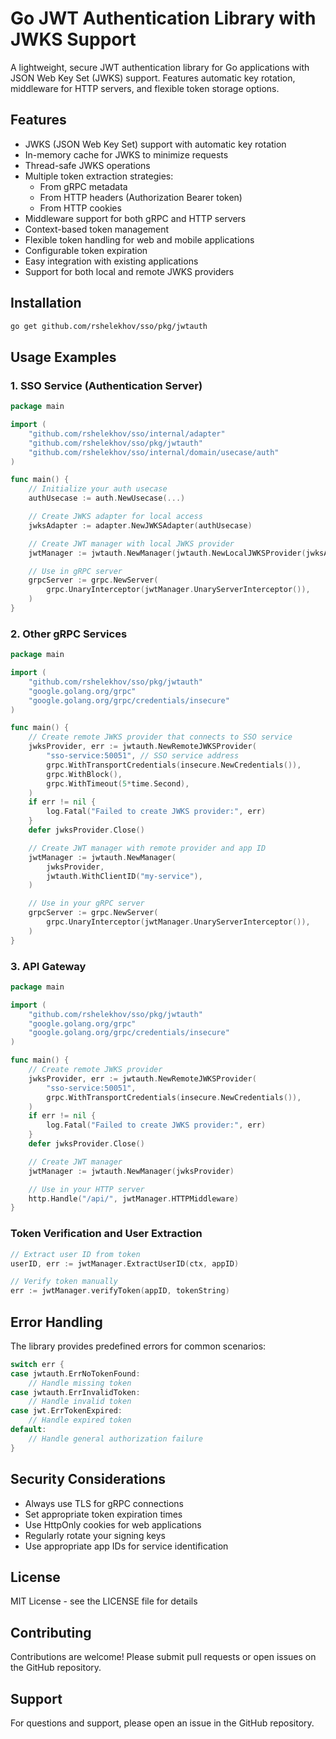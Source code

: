 # Go JWT Authentication Library with JWKS Support

A lightweight, secure JWT authentication library for Go applications with JSON Web Key Set (JWKS) support. Features automatic key rotation, middleware for HTTP servers, and flexible token storage options.

## Features

- JWKS (JSON Web Key Set) support with automatic key rotation
- In-memory cache for JWKS to minimize requests
- Thread-safe JWKS operations
- Multiple token extraction strategies:
  - From gRPC metadata
  - From HTTP headers (Authorization Bearer token)
  - From HTTP cookies
- Middleware support for both gRPC and HTTP servers
- Context-based token management
- Flexible token handling for web and mobile applications
- Configurable token expiration
- Easy integration with existing applications
- Support for both local and remote JWKS providers

## Installation

```bash
go get github.com/rshelekhov/sso/pkg/jwtauth
```

## Usage Examples

### 1. SSO Service (Authentication Server)

```go
package main

import (
    "github.com/rshelekhov/sso/internal/adapter"
    "github.com/rshelekhov/sso/pkg/jwtauth"
    "github.com/rshelekhov/sso/internal/domain/usecase/auth"
)

func main() {
    // Initialize your auth usecase
    authUsecase := auth.NewUsecase(...)

    // Create JWKS adapter for local access
    jwksAdapter := adapter.NewJWKSAdapter(authUsecase)

    // Create JWT manager with local JWKS provider
    jwtManager := jwtauth.NewManager(jwtauth.NewLocalJWKSProvider(jwksAdapter))

    // Use in gRPC server
    grpcServer := grpc.NewServer(
        grpc.UnaryInterceptor(jwtManager.UnaryServerInterceptor()),
    )
}
```

### 2. Other gRPC Services

```go
package main

import (
    "github.com/rshelekhov/sso/pkg/jwtauth"
    "google.golang.org/grpc"
    "google.golang.org/grpc/credentials/insecure"
)

func main() {
    // Create remote JWKS provider that connects to SSO service
    jwksProvider, err := jwtauth.NewRemoteJWKSProvider(
        "sso-service:50051", // SSO service address
        grpc.WithTransportCredentials(insecure.NewCredentials()),
        grpc.WithBlock(),
        grpc.WithTimeout(5*time.Second),
    )
    if err != nil {
        log.Fatal("Failed to create JWKS provider:", err)
    }
    defer jwksProvider.Close()

    // Create JWT manager with remote provider and app ID
    jwtManager := jwtauth.NewManager(
        jwksProvider,
        jwtauth.WithClientID("my-service"),
    )

    // Use in your gRPC server
    grpcServer := grpc.NewServer(
        grpc.UnaryInterceptor(jwtManager.UnaryServerInterceptor()),
    )
}
```

### 3. API Gateway

```go
package main

import (
    "github.com/rshelekhov/sso/pkg/jwtauth"
    "google.golang.org/grpc"
    "google.golang.org/grpc/credentials/insecure"
)

func main() {
    // Create remote JWKS provider
    jwksProvider, err := jwtauth.NewRemoteJWKSProvider(
        "sso-service:50051",
        grpc.WithTransportCredentials(insecure.NewCredentials()),
    )
    if err != nil {
        log.Fatal("Failed to create JWKS provider:", err)
    }
    defer jwksProvider.Close()

    // Create JWT manager
    jwtManager := jwtauth.NewManager(jwksProvider)

    // Use in your HTTP server
    http.Handle("/api/", jwtManager.HTTPMiddleware)
}
```

### Token Verification and User Extraction

```go
// Extract user ID from token
userID, err := jwtManager.ExtractUserID(ctx, appID)

// Verify token manually
err := jwtManager.verifyToken(appID, tokenString)
```

## Error Handling

The library provides predefined errors for common scenarios:

```go
switch err {
case jwtauth.ErrNoTokenFound:
    // Handle missing token
case jwtauth.ErrInvalidToken:
    // Handle invalid token
case jwt.ErrTokenExpired:
    // Handle expired token
default:
    // Handle general authorization failure
}
```

## Security Considerations

- Always use TLS for gRPC connections
- Set appropriate token expiration times
- Use HttpOnly cookies for web applications
- Regularly rotate your signing keys
- Use appropriate app IDs for service identification

## License

MIT License - see the LICENSE file for details

## Contributing

Contributions are welcome! Please submit pull requests or open issues on the GitHub repository.

## Support

For questions and support, please open an issue in the GitHub repository.
